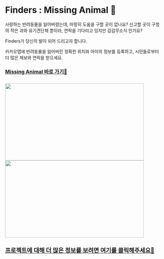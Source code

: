 # Finders : Missing Animal 🐾

사랑하는 반려동물을 잃어버렸는데, 마땅히 도움을 구할 곳이 없나요?
신고할 곳이 구청의 작은 과와 유기견단체 뿐이라, 연락을 기다리고 있지만 감감무소식 인가요?

Finders가 당신의 발이 되어 드리고자 합니다.

카카오맵에 반려동물을 잃어버린 정확한 위치와 아이의 정보를 등록하고,
시민들로부터 더 많은 제보와 연락을 받으세요.

<a href="https://missinganimal.ml"><h3>Missing Animal 바로 가기🐾<h3></a>

<img src="https://user-images.githubusercontent.com/65151932/106541393-551c5100-6545-11eb-929a-28d373c8e766.gif" width=450px height=250px />

<img src="https://user-images.githubusercontent.com/65151932/106541745-e2f83c00-6545-11eb-9fe1-afd6fe3cb286.gif" width=450px height=250px />

<a href="https://github.com/codestates/Missing_Animal_Client/wiki"><h3>프로젝트에 대해 더 많은 정보를 보려면 여기를 클릭해주세요🐾<h3></a>

